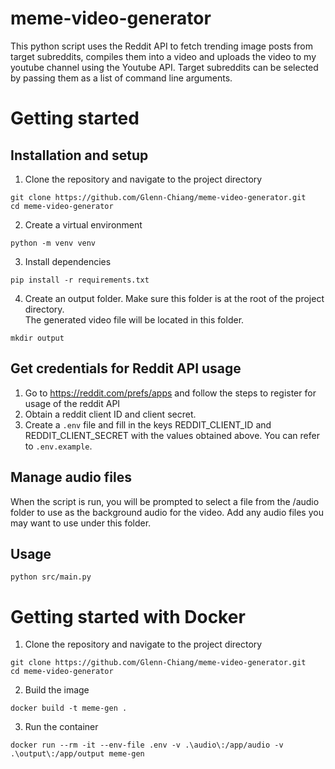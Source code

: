 ﻿# meme-video-generator

This python script uses the Reddit API to fetch trending image posts from target subreddits, compiles them into a video and uploads the video to my youtube channel using the Youtube API. Target subreddits can be selected by passing them as a list of command line arguments.

# Getting started

## Installation and setup

1. Clone the repository and navigate to the project directory

```
git clone https://github.com/Glenn-Chiang/meme-video-generator.git
cd meme-video-generator
```

2. Create a virtual environment

```
python -m venv venv
```

3. Install dependencies

```
pip install -r requirements.txt
```

4. Create an output folder. Make sure this folder is at the root of the project directory.  
   The generated video file will be located in this folder.

```
mkdir output
```

## Get credentials for Reddit API usage

1. Go to https://reddit.com/prefs/apps and follow the steps to register for usage of the reddit API
2. Obtain a reddit client ID and client secret.
3. Create a `.env` file and fill in the keys REDDIT_CLIENT_ID and REDDIT_CLIENT_SECRET with the values obtained above. You can refer to `.env.example`.

## Manage audio files

When the script is run, you will be prompted to select a file from the /audio folder to use as the background audio for the video. Add any audio files you may want to use under this folder.

## Usage

```
python src/main.py
```

# Getting started with Docker

1. Clone the repository and navigate to the project directory

```
git clone https://github.com/Glenn-Chiang/meme-video-generator.git
cd meme-video-generator
```

2. Build the image

```
docker build -t meme-gen .
```

3. Run the container

```
docker run --rm -it --env-file .env -v .\audio\:/app/audio -v .\output\:/app/output meme-gen
```
